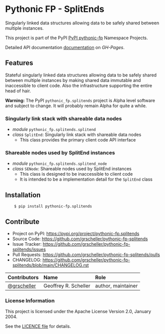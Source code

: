 # Pythonic FP - SplitEnds

Singularly linked data structures allowing data to be safely shared
between multiple instances.

This project is part of the PyPI
[PyPI
pythonic-fp](https://github.com/grscheller/pythonic-fp/blob/main/README.rst)
Namespace Projects.

Detailed API documentation
[documentation](https://grscheller.github.io/pythonic-fp/maintained/splitends)
on *GH-Pages*.

## Features

Stateful singularly linked data structures allowing data to be safely shared
between multiple instances by making shared data immutable and inaccessible to
client code. Also the infrastructure supporting the entire head of hair.

**Warning:** The PyPI ``pythonic_fp.splitends`` project is Alpha level software
and subject to change. It will probably remain Alpha for quite a while.

### Singularly link stack with shareable data nodes

- *module* `pythonic_fp.splitends.splitend`
- *class* `SplitEnd`: Singularly link stack with shareable data nodes
  - This class provides the primary client code API interface

### Shareable nodes used by SplitEnd instances

- *module* ``pythonic_fp.splitends.splitend_node``
- *class* ``SENode``: Shareable nodes used by SplitEnd instances
  - This class is designed to be inaccessible to client code
  - It is intended to be a implementation detail for the ``SplitEnd`` class

## Installation

```
    $ pip install pythonic-fp.splitends
```

## Contribute

- Project on PyPI: https://pypi.org/project/pythonic-fp.splitends
- Source Code: https://github.com/grscheller/pythonic-fp-splitends
- Issue Tracker: https://github.com/grscheller/pythonic-fp-splitends/issues
- Pull Requests: https://github.com/grscheller/pythonic-fp-splitends/pulls
- CHANGELOG: https://github.com/grscheller/pythonic-fp-splitends/blob/main/CHANGELOG.rst

| Contributors | Name | Role |
|:------------ |:---- |:---- |
| [@grscheller](https://github.com/grscheller) | Geoffrey R. Scheller | author, maintainer |

### License Information

This project is licensed under the Apache License Version 2.0, January 2004.

See the
[LICENCE file](https://github.com/grscheller/pythonic-fp-splitends/blob/main/LICENSE)
for details.
